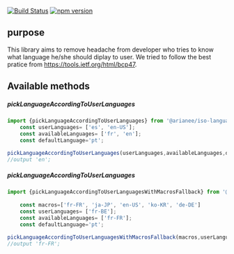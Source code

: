 [![Build Status](https://travis-ci.org/Arianee/iso-language-picker.svg?branch=master)](https://travis-ci.org/Arianee/iso-language-picker.svg?branch=master)
[![npm version](https://img.shields.io/npm/v/@arianee/iso-language-picker.svg?style=flat)](https://www.npmjs.com/package/@arianee/iso-language-picker)

## purpose
This library aims to remove headache from developer who tries to know what language he/she should diplay to user.
We tried to follow the best pratice from https://tools.ietf.org/html/bcp47.

## Available methods

##### pickLanguageAccordingToUserLanguages
```javascript
import {pickLanguageAccordingToUserLanguages} from '@arianee/iso-language-picker';
    const userLanguages= ['es', 'en-US'];
    const availableLanguages= ['fr', 'en'];
    const defaultLanguage='pt';

pickLanguageAccordingToUserLanguages(userLanguages,availableLanguages,defaultLanguage)
//output 'en';
```

##### pickLanguageAccordingToUserLanguages
```javascript
import {pickLanguageAccordingToUserLanguagesWithMacrosFallback} from '@arianee/iso-language-picker';
   
    const macros=['fr-FR', 'ja-JP', 'en-US', 'ko-KR', 'de-DE']
    const userLanguages= ['fr-BE'];
    const availableLanguages= ['fr-FR'];
    const defaultLanguage='pt';

pickLanguageAccordingToUserLanguagesWithMacrosFallback(macros,userLanguages,availableLanguages,defaultLanguage)
//output 'fr-FR';
```
